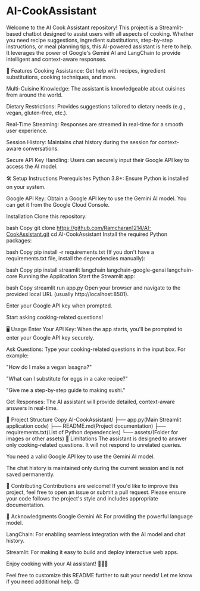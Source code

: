 # AI-CookAssistant
Welcome to the AI Cook Assistant repository! This project is a Streamlit-based chatbot designed to assist users with all aspects of cooking. Whether you need recipe suggestions, ingredient substitutions, step-by-step instructions, or meal planning tips, this AI-powered assistant is here to help. It leverages the power of Google's Gemini AI and LangChain to provide intelligent and context-aware responses.

🚀 Features
Cooking Assistance: Get help with recipes, ingredient substitutions, cooking techniques, and more.

Multi-Cuisine Knowledge: The assistant is knowledgeable about cuisines from around the world.

Dietary Restrictions: Provides suggestions tailored to dietary needs (e.g., vegan, gluten-free, etc.).

Real-Time Streaming: Responses are streamed in real-time for a smooth user experience.

Session History: Maintains chat history during the session for context-aware conversations.

Secure API Key Handling: Users can securely input their Google API key to access the AI model.

🛠️ Setup Instructions
Prerequisites
Python 3.8+: Ensure Python is installed on your system.

Google API Key: Obtain a Google API key to use the Gemini AI model. You can get it from the Google Cloud Console.

Installation
Clone this repository:

bash
Copy
git clone https://github.com/Ramcharan1214/AI-CookAssistant.git
cd AI-CookAssistant
Install the required Python packages:

bash
Copy
pip install -r requirements.txt
(If you don't have a requirements.txt file, install the dependencies manually):

bash
Copy
pip install streamlit langchain langchain-google-genai langchain-core
Running the Application
Start the Streamlit app:

bash
Copy
streamlit run app.py
Open your browser and navigate to the provided local URL (usually http://localhost:8501).

Enter your Google API key when prompted.

Start asking cooking-related questions!

🖥️ Usage
Enter Your API Key: When the app starts, you'll be prompted to enter your Google API key securely.

Ask Questions: Type your cooking-related questions in the input box. For example:

"How do I make a vegan lasagna?"

"What can I substitute for eggs in a cake recipe?"

"Give me a step-by-step guide to making sushi."

Get Responses: The AI assistant will provide detailed, context-aware answers in real-time.

📂 Project Structure
Copy
AI-CookAssistant/
├── app.py(Main Streamlit application code)
├── README.md(Project documentation)
├── requirements.txt(List of Python dependencies)
└── assets/(Folder for images or other assets)
🛑 Limitations
The assistant is designed to answer only cooking-related questions. It will not respond to unrelated queries.

You need a valid Google API key to use the Gemini AI model.

The chat history is maintained only during the current session and is not saved permanently.

🤝 Contributing
Contributions are welcome! If you'd like to improve this project, feel free to open an issue or submit a pull request. Please ensure your code follows the project's style and includes appropriate documentation.

🙏 Acknowledgments
Google Gemini AI: For providing the powerful language model.

LangChain: For enabling seamless integration with the AI model and chat history.

Streamlit: For making it easy to build and deploy interactive web apps.

Enjoy cooking with your AI assistant! 🍲👩‍🍳

Feel free to customize this README further to suit your needs! Let me know if you need additional help. 😊
